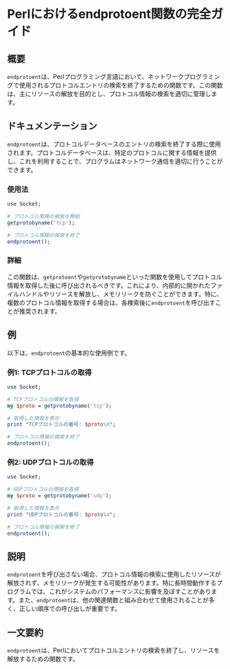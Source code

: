 <!--
Meta Description: # Perlにおけるendprotoent関数の完全ガイド ## 概要 `endprotoent`は、Perlプログラミング言語において、ネットワークプログラミングで使用されるプロトコルエントリの検索を終了するための関数です。この関数は、主にリソースの解放を目的とし、プロトコル情報の検索を適切に管理...
Meta Keywords: endprotoent, getprotobyname, proto, perl, use
-->

# Perlにおけるendprotoent関数の完全ガイド

## 概要
`endprotoent`は、Perlプログラミング言語において、ネットワークプログラミングで使用されるプロトコルエントリの検索を終了するための関数です。この関数は、主にリソースの解放を目的とし、プロトコル情報の検索を適切に管理します。

## ドキュメンテーション
`endprotoent`は、プロトコルデータベースのエントリの検索を終了する際に使用されます。プロトコルデータベースは、特定のプロトコルに関する情報を提供し、これを利用することで、プログラムはネットワーク通信を適切に行うことができます。

### 使用法
```perl
use Socket;

# プロトコル情報の検索を開始
getprotobyname('tcp');

# プロトコル情報の検索を終了
endprotoent();
```

### 詳細
この関数は、`getprotoent`や`getprotobyname`といった関数を使用してプロトコル情報を取得した後に呼び出されるべきです。これにより、内部的に開かれたファイルハンドルやリソースを解放し、メモリリークを防ぐことができます。特に、複数のプロトコル情報を取得する場合は、各検索後に`endprotoent`を呼び出すことが推奨されます。

## 例
以下は、`endprotoent`の基本的な使用例です。

### 例1: TCPプロトコルの取得
```perl
use Socket;

# TCPプロトコルの情報を取得
my $proto = getprotobyname('tcp');

# 取得した情報を表示
print "TCPプロトコルの番号: $proto\n";

# プロトコル情報の検索を終了
endprotoent();
```

### 例2: UDPプロトコルの取得
```perl
use Socket;

# UDPプロトコルの情報を取得
my $proto = getprotobyname('udp');

# 取得した情報を表示
print "UDPプロトコルの番号: $proto\n";

# プロトコル情報の検索を終了
endprotoent();
```

## 説明
`endprotoent`を呼び出さない場合、プロトコル情報の検索に使用したリソースが解放されず、メモリリークが発生する可能性があります。特に長時間動作するプログラムでは、これがシステムのパフォーマンスに影響を及ぼすことがあります。また、`endprotoent`は、他の関連関数と組み合わせて使用されることが多く、正しい順序での呼び出しが重要です。

## 一文要約
`endprotoent`は、Perlにおいてプロトコルエントリの検索を終了し、リソースを解放するための関数です。